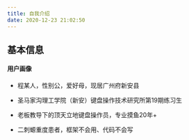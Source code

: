```yaml
---
title: 自我介绍
date: 2020-12-23 21:02:50
---
```




## 基本信息



#### 用户画像

- 程某人，性别公，爱好母，现居广州府新安县
- 圣马家沟理工学院（新安）键盘操作技术研究所第19期练习生
- 老板教导下的顶天立地键盘操作员，专业摸鱼20年+

- 二刺螈重度患者，框架不会用、代码不会写
